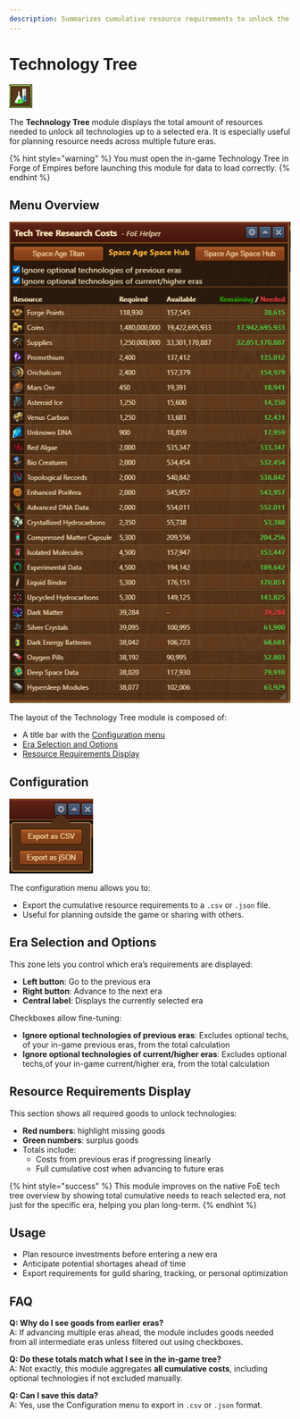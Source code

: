 ```yaml
---
description: Summarizes cumulative resource requirements to unlock the technology tree up to a chosen era.
---
```


# Technology Tree

![Icon](./.images/icon.png)

The **Technology Tree** module displays the total amount of resources needed to unlock all technologies up to a selected era. It is especially useful for planning resource needs across multiple future eras.

{% hint style="warning" %}
You must open the in-game Technology Tree in Forge of Empires before launching this module for data to load correctly.
{% endhint %}

## Menu Overview

![Menu Overview](./.images/menu-layout.png)

The layout of the Technology Tree module is composed of:

- A title bar with the [Configuration menu](#configuration)
- [Era Selection and Options](#era-selection-and-options)
- [Resource Requirements Display](#resource-requirements-display)

## Configuration

![Configuration Menu](./.images/config-menu.png)

The configuration menu allows you to:

- Export the cumulative resource requirements to a `.csv` or `.json` file.
- Useful for planning outside the game or sharing with others.

## Era Selection and Options

This zone lets you control which era’s requirements are displayed:

- **Left button**: Go to the previous era  
- **Right button**: Advance to the next era  
- **Central label**: Displays the currently selected era  

Checkboxes allow fine-tuning:

- **Ignore optional technologies of previous eras**: Excludes optional techs, of your in-game previous eras, from the total calculation
- **Ignore optional technologies of current/higher eras**: Excludes optional techs,of your in-game current/higher era, from the total calculation

## Resource Requirements Display

This section shows all required goods to unlock technologies:

- **Red numbers**: highlight missing goods
- **Green numbers**: surplus goods
- Totals include:
  - Costs from previous eras if progressing linearly
  - Full cumulative cost when advancing to future eras

{% hint style="success" %}
This module improves on the native FoE tech tree overview by showing total cumulative needs to reach selected era, not just for the specific era, helping you plan long-term.
{% endhint %}

## Usage

- Plan resource investments before entering a new era
- Anticipate potential shortages ahead of time
- Export requirements for guild sharing, tracking, or personal optimization

## FAQ

**Q: Why do I see goods from earlier eras?**<br>
A: If advancing multiple eras ahead, the module includes goods needed from all intermediate eras unless filtered out using checkboxes.

**Q: Do these totals match what I see in the in-game tree?**<br>
A: Not exactly, this module aggregates **all cumulative costs**, including optional technologies if not excluded manually.

**Q: Can I save this data?**<br>
A: Yes, use the Configuration menu to export in `.csv` or `.json` format.

